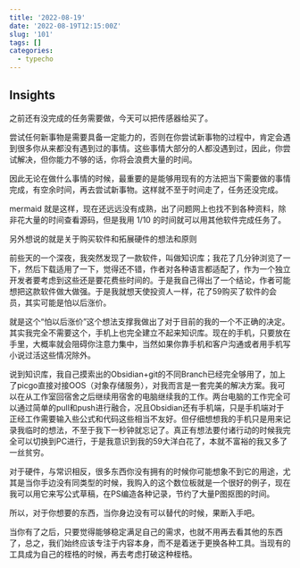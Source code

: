 ```yaml
---
title: '2022-08-19'
date: '2022-08-19T12:15:00Z'
slug: '101'
tags: []
categories:
  - typecho
---
```

## Insights

之前还有没完成的任务需要做，今天可以把传感器给买了。

尝试任何新事物是需要具备一定能力的，否则在你尝试新事物的过程中，肯定会遇到很多你从来都没有遇到过的事情。这些事情大部分的人都没遇到过，因此，你尝试解决，但你能力不够的话，你将会浪费大量的时间。



因此无论在做什么事情的时候，最重要的是能够用现有的方法把当下需要做的事情完成，有空余时间，再去尝试新事物。这样就不至于时间走了，任务还没完成。

mermaid 就是这样，现在还远远没有成熟，出了问题网上也找不到各种资料，除非花大量的时间查看源码，但是我用 1/10 的时间就可以用其他软件完成任务了。

另外想说的就是关于购买软件和拓展硬件的想法和原则

前些天的一个深夜，我突然发现了一款软件，叫做知识库；我花了几分钟浏览了一下，然后下载适用了一下，觉得还不错，作者对各种语言都适配了，作为一个独立开发者要考虑到这些还是要花费些时间的。于是我自己得出了一个结论，作者可能想把这款软件做大做强。于是我就想天使投资人一样，花了59购买了软件的会员，其实可能是怕以后涨价。

就是这个“怕以后涨价”这个想法支撑我做出了对于目前的我的一个不正确的决定。其实我完全不需要这个，手机上也完全建立不起来知识库。现在的手机，只要放在手里，大概率就会阻碍你注意力集中，当然如果你靠手机和客户沟通或者用手机写小说过活这些情况除外。

说到知识库，我自己摸索出的Obsidian+git的不同Branch已经完全够用了，加上了picgo直接对接OOS（对象存储服务），对我而言是一套完美的解决方案。我可以在从工作室回宿舍之后继续用宿舍的电脑继续我的工作。两台电脑的工作完全可以通过简单的pull和push进行融合，况且Obsidian还有手机端，只是手机端对于正经工作需要输入些公式和代码这些相当不友好。但仔细想想我的手机只是用来记录我临时的想法，不至于我下一秒钟就忘记了。真正有想法要付诸行动的时候我完全可以切换到PC进行，于是我意识到我的59大洋白花了，本就不富裕的我又多了一丝贫穷。

对于硬件，与常识相反，很多东西你没有拥有的时候你可能想象不到它的用途，尤其是当你手边没有同类型的时候，我购入的这个数位板就是一个很好的例子，现在我可以用它来写公式草稿，在PS编造各种记录，节约了大量P图抠图的时间。

所以，对于你想要的东西，当你身边没有可以替代的时候，果断入手吧。

当你有了之后，只要觉得能够稳定满足自己的需求，也就不用再去看其他的东西了，总之，我们始终应该专注于内容本身，而不是着迷于更换各种工具。当现有的工具成为自己的桎梏的时候，再去考虑打破这种桎梏。
